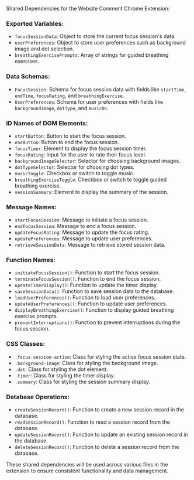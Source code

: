 Shared Dependencies for the Website Comment Chrome Extension:

### Exported Variables:
- `focusSessionData`: Object to store the current focus session's data.
- `userPreferences`: Object to store user preferences such as background image and dot selection.
- `breathingExercisePrompts`: Array of strings for guided breathing exercises.

### Data Schemas:
- `FocusSession`: Schema for focus session data with fields like `startTime`, `endTime`, `focusRating`, and `breathingExercise`.
- `UserPreferences`: Schema for user preferences with fields like `backgroundImage`, `dotType`, and `musicOn`.

### ID Names of DOM Elements:
- `startButton`: Button to start the focus session.
- `endButton`: Button to end the focus session.
- `focusTimer`: Element to display the focus session timer.
- `focusRating`: Input for the user to rate their focus level.
- `backgroundImageSelector`: Selector for choosing background images.
- `dotTypeSelector`: Selector for choosing dot types.
- `musicToggle`: Checkbox or switch to toggle music.
- `breathingExerciseToggle`: Checkbox or switch to toggle guided breathing exercise.
- `sessionSummary`: Element to display the summary of the session.

### Message Names:
- `startFocusSession`: Message to initiate a focus session.
- `endFocusSession`: Message to end a focus session.
- `updateFocusRating`: Message to update the focus rating.
- `updatePreferences`: Message to update user preferences.
- `retrieveSessionData`: Message to retrieve stored session data.

### Function Names:
- `initiateFocusSession()`: Function to start the focus session.
- `terminateFocusSession()`: Function to end the focus session.
- `updateTimerDisplay()`: Function to update the timer display.
- `saveSessionData()`: Function to save session data to the database.
- `loadUserPreferences()`: Function to load user preferences.
- `updateUserPreferences()`: Function to update user preferences.
- `displayBreathingExercise()`: Function to display guided breathing exercise prompts.
- `preventInterruptions()`: Function to prevent interruptions during the focus session.

### CSS Classes:
- `.focus-session-active`: Class for styling the active focus session state.
- `.background-image`: Class for styling the background image.
- `.dot`: Class for styling the dot element.
- `.timer`: Class for styling the timer display.
- `.summary`: Class for styling the session summary display.

### Database Operations:
- `createSessionRecord()`: Function to create a new session record in the database.
- `readSessionRecord()`: Function to read a session record from the database.
- `updateSessionRecord()`: Function to update an existing session record in the database.
- `deleteSessionRecord()`: Function to delete a session record from the database.

These shared dependencies will be used across various files in the extension to ensure consistent functionality and data management.